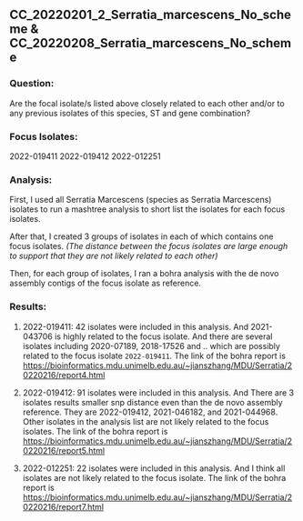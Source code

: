 ## CC_20220201_2_Serratia_marcescens_No_scheme & CC_20220208_Serratia_marcescens_No_scheme

### Question:

Are the focal isolate/s listed above closely related to each other and/or to any previous isolates of this species, ST and gene combination?

### Focus Isolates:

2022-019411
2022-019412
2022-012251

### Analysis:
First, I used all Serratia Marcescens (species as Serratia Marcescens) isolates to run a mashtree analysis to short list the isolates for each focus isolates.

After that, I created 3 groups of isolates in each of which contains one focus isolates. *(The distance between the focus isolates are large enough to support that they are not likely related to each other)*

Then, for each group of isolates, I ran a bohra analysis with the de novo assembly contigs of the focus isolate as reference.

### Results:

1. 2022-019411:
42 isolates were included in this analysis.
And 2021-043706 is highly related to the focus isolate. And there are several isolates including 2020-07189, 2018-17526 and .. which are possibly related to the focus isolate `2022-019411`.
The link of the bohra report is https://bioinformatics.mdu.unimelb.edu.au/~jianszhang/MDU/Serratia/20220216/report4.html

2. 2022-019412:
91 isolates were included in this analysis.
And There are 3 isolates results smaller snp distance even than the de novo assembly reference. They are 2022-019412, 2021-046182, and 2021-044968.
Other isolates in the analysis list are not likely related to the focus isolates.
The link of the bohra report is https://bioinformatics.mdu.unimelb.edu.au/~jianszhang/MDU/Serratia/20220216/report5.html

3. 2022-012251:
22 isolates were included in this analysis.
And I think all isolates are not likely related to the focus isolate.
The link of the bohra report is https://bioinformatics.mdu.unimelb.edu.au/~jianszhang/MDU/Serratia/20220216/report7.html
